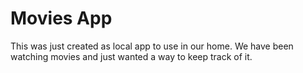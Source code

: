 # Movies App

This was just created as local app to use in our home. We have been watching movies and just wanted a way to keep track of it.